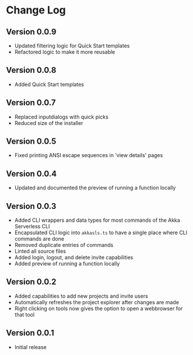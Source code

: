 # Change Log

## Version 0.0.9

- Updated filtering logic for Quick Start templates
- Refactored logic to make it more reusable

## Version 0.0.8

- Added Quick Start templates

## Version 0.0.7

- Replaced inputdialogs with quick picks
- Reduced size of the installer

## Version 0.0.5

- Fixed printing ANSI escape sequences in 'view details' pages

## Version 0.0.4

- Updated and documented the preview of running a function locally

## Version 0.0.3

- Added CLI wrappers and data types for most commands of the Akka Serverless CLI
- Encapsulated CLI logic into `akkasls.ts` to have a single place where CLI commands are done
- Removed duplicate entries of commands
- Linted all source files
- Added login, logout, and delete invite capabilities
- Added preview of running a function locally

## Version 0.0.2

- Added capabilities to add new projects and invite users
- Automatically refreshes the project explorer after changes are made
- Right clicking on tools now gives the option to open a webbrowser for that tool

## Version 0.0.1

- Initial release